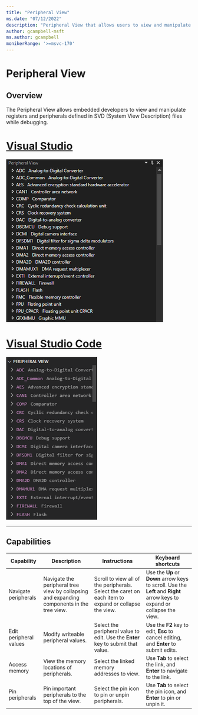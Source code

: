 ```yaml
---
title: "Peripheral View"
ms.date: "07/12/2022"
description: "Peripheral View that allows users to view and manipulate peripherals."
author: gcampbell-msft
ms.author: gcampbell
monikerRange: '>=msvc-170'
---
```

# Peripheral View

## Overview

The Peripheral View allows embedded developers to view and manipulate registers and peripherals defined in SVD (System View Description) files while debugging.

# [Visual Studio](#tab/visual-studio)

![Peripheral View in VS](media/peripheral-viewer.png)

# [Visual Studio Code](#tab/visual-studio-code)

![Peripheral View in Visual Studio Code](media/peripheral-viewer-vscode.png)

---

## Capabilities

| Capability | Description | Instructions | Keyboard shortcuts |
|--|--|--|--|
| Navigate peripherals | Navigate the peripheral tree view by collapsing and expanding components in the tree view. | Scroll to view all of the peripherals. Select the caret on each item to expand or collapse the view. | Use the **Up** or **Down** arrow keys to scroll. Use the **Left** and **Right** arrow keys to expand or collapse the view. |
| Edit peripheral values | Modify writeable peripheral values. | Select the peripheral value to edit. Use the **Enter** key to submit that value. | Use the **F2** key to edit, **Esc** to cancel editing, and **Enter** to submit edits. |
| Access memory | View the memory locations of peripherals. | Select the linked memory addresses to view. | Use **Tab** to select the link, and **Enter** to navigate to the link. |
| Pin peripherals | Pin important peripherals to the top of the view. | Select the pin icon to pin or unpin peripherals. | Use **Tab** to select the pin icon, and **Enter** to pin or unpin it. |

